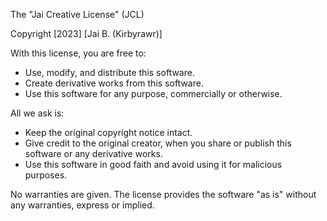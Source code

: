 The "Jai Creative License" (JCL)

Copyright [2023] [Jai B. (Kirbyrawr)]

With this license, you are free to:

- Use, modify, and distribute this software.
- Create derivative works from this software.
- Use this software for any purpose, commercially or otherwise.

All we ask is:

- Keep the original copyright notice intact.
- Give credit to the original creator, when you share or publish this software or any derivative works.
- Use this software in good faith and avoid using it for malicious purposes.

No warranties are given. The license provides the software "as is" without any warranties, express or implied.
